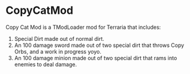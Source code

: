# CopyCatMod
Copy Cat Mod is a TModLoader mod for Terraria that includes:
1. Special Dirt made out of normal dirt.
2. An 100 damage sword made out of two special dirt that throws Copy Orbs, and a work in progress yoyo.
3. An 100 damage minion made out of two special dirt that rams into enemies to deal damage.
